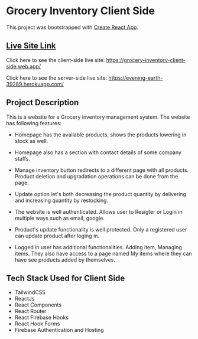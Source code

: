 # Grocery Inventory Client Side

This project was bootstrapped with [Create React App](https://github.com/facebook/create-react-app).

## [Live Site Link](https://grocery-inventory-client-side.web.app/)

Click here to see the client-side live site: https://grocery-inventory-client-side.web.app/

Click here to see the server-side live site: https://evening-earth-39289.herokuapp.com/


## Project Description

This is a website for a Grocery inventory management system. The website has following features:

- Homepage has the available products, shows the products lowering in stock as well.

- Homepage also has a section with contact details of some company staffs. 

- Manage inventory button redirects to a different page with all products. Product deletion and upgradation operations can be done from the page.

- Update option let's both decreasing the product quantity by delivering and increasing quantity by restocking. 

- The website is well authenticated. Allows user to Resigter or Login in multiple ways such as email, google. 

- Product's update functionality is well protected. Only a registered user can update product after loging in. 

- Logged in user has additional functionalities. Adding item, Managing items. They also have access to a page named My items where they can have see products added by themselves. 


## Tech Stack Used for Client Side

- TailwindCSS
- ReactJs
- React Components
- React Router
- React Firebase Hooks
- React Hook Forms
- Firebase Authentication and Hosting
